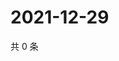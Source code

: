 # 2021-12-29

共 0 条

<!-- BEGIN WEIBO -->
<!-- 最后更新时间 Wed Dec 29 2021 02:17:48 GMT+0800 (China Standard Time) -->

<!-- END WEIBO -->
